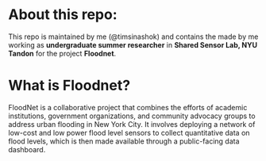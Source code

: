 # About this repo:

This repo is maintained by me (@timsinashok) and contains the  made by me working as **undergraduate summer researcher** in **Shared Sensor Lab, NYU Tandon** for the project **Floodnet**. 

# What is Floodnet?

FloodNet is a collaborative project that combines the efforts of academic institutions, government organizations, and community advocacy groups to address urban flooding in New York City. It involves deploying a network of low-cost and low power flood level sensors to collect quantitative data on flood levels, which is then made available through a public-facing data dashboard. 

